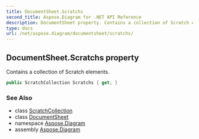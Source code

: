 ```yaml
---
title: DocumentSheet.Scratchs
second_title: Aspose.Diagram for .NET API Reference
description: DocumentSheet property. Contains a collection of Scratch elements
type: docs
url: /net/aspose.diagram/documentsheet/scratchs/
---
```

## DocumentSheet.Scratchs property

Contains a collection of Scratch elements.

```csharp
public ScratchCollection Scratchs { get; }
```

### See Also

* class [ScratchCollection](../../scratchcollection/)
* class [DocumentSheet](../)
* namespace [Aspose.Diagram](../../documentsheet/)
* assembly [Aspose.Diagram](../../../)


